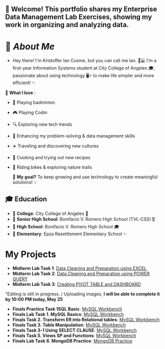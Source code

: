 ## 📌 Welcome! This portfolio shares my Enterprise Data Management Lab Exercises, showing my work in organizing and analyzing data.


# 👤 *About Me*

- Hey there! I'm Kristoffer Ian Cosme, but you can call me Ian. 🚀💻 I'm a first-year Information Systems student at City College of Angeles 🎓, passionate about using technology 🖥️⚡ to make life simpler and more efficient! ✨


🌟 **What I love** :
- 🏸 Playing badminton
- 🎮 Playing Codm 
- 🔍 Exploring new tech trends
- 🧩 Enhancing my problem-solving & data management skills
- ✈️ Traveling and discovering new cultures
- 🍳 Cooking and trying out new recipes
- 🚴 Riding bikes & exploring nature trails

  🎯 **My goal?** To keep growing and use technology to create meaningful solutions! 💡


## 🎓 **Education**
- 📍 **College**: City College of Angeles 🏫
- 📍 **Senior High School**: Bonifacio V. Romero High School (TVL-CSS) 🎖️
- 📍 **High School**: Bonifacio V. Romero High School 🎓
- 📍 **Elementary**: Epza Resettlement Elementary School ✨

# My Projects
- **Midterm Lab Task 1**: [Data Cleaning and Preparation using EXCEL](Midterm%20task%201)
- **Midterm Lab Task 2**: [Data Cleaning and Preparation using POWER QUERY](Midterm%20task%202/Image)
- **Midterm Lab Task 3**: [Creating PIVOT TABLE and DASHBOARD](Midterm%20lab%20task%203)

"Editing is still in progress. / Uploading images,
**I will be able to complete it by 10:00 PM today, May 25**


- **Finals Practice Task 1SQL Basic**: [MySQL Workbench](Finals%20Practice%20Task%201SQL%20Basic)
- **Finals Lab Task 1. MySQL Basics**: [MySQL Workbench](Finals%20Lab%20Task%201.%20MySQL%20Basics)
- **Finals Task 2. Transform ER into Relational tables**: [MySQL Workbench](Finals%20Task%202.%20Transform%20ER%20into%20Relational%20tables/Images)
- **Finals Task 3. Table Manipulation**: [MySQL Workbench](Finals%20Task%203.%20Table%20Manipulation/Images)
- **Finals Task 3-1 Using SELECT CLAUSE**: [MySQL Workbench](Finals%20Task%203-1%20Using%20SELECT%20CLAUSE/Images)
- **Finals Task 5. Views SP and Functions**: [MySQL Workbench](Finals%20Task%205.%20Views%20SP%20and%20Functions/Images/README.md)
- **Finals Lab Task 6. MongoDB Practice**: [MongoDB Practice](Finals%20Lab%20Task%206.%20MongoDB%20Practice/Images)
  
    
